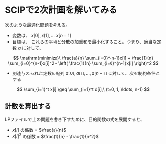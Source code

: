 # SCIPで2次計画を解いてみる

次のような最適化問題を考える。

- 変数は、 $x[0], x[1], \ldots, x[n-1]$
- 目標は、 これらの平均と分散の加重和を最小化すること。つまり、適当な定数 $a$ に対して、

$$
\mathrm{minimize}\ \frac{a}{n} \sum_{i=0}^{n-1}x[i] + \frac{1}{n} \sum_{i=0}^{n-1}x[i]^2 - \left( \frac{1}{n} \sum_{i=0}^{n-1}x[i] \right)^2
$$

- 別途与えられた定数の配列 $d[0], d[1], \ldots, d[n-1]$ に対して、次を制約条件とする

$$
\sum_{i=1}^t x[i] \geq \sum_{i=1}^t d[i],\ (t=0, 1, \ldots, n-1)
$$

## 計数を算出する

LPファイルで上の問題を書き下すために、目的関数の式を展開すると、

- $x[i]$ の係数 = $\frac{a}{n}$
- $x[i]^2$ の係数 = $\frac{1}{n} - \frac{1}{n^2}$

